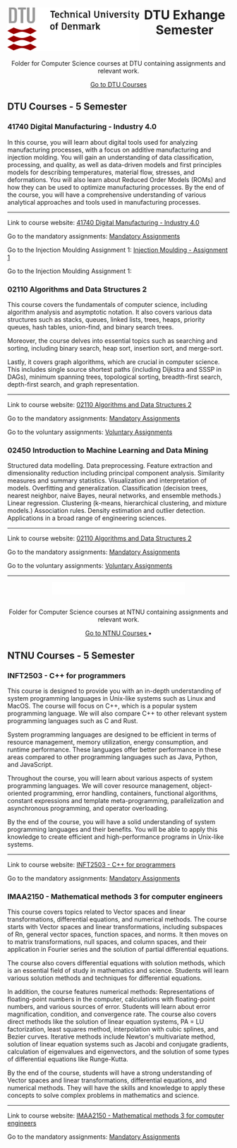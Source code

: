 <div align="center">
  <img align="left" width="300" src="https://github.com/ejhasler/cs-ntnu/blob/main/images/dtu-logo.png" />
  <h1>DTU Exhange Semester</h1>
</div>

<br />
<p align="center">Folder for Computer Science courses at DTU containing assignments and relevant work.</p>

<div align="center">
  <a href="https://github.com/ejhasler/cs-ntnu/tree/main/ntnu-dtu">Go to DTU Courses </a>
</div>

## DTU Courses - 5 Semester

### 41740 Digital Manufacturing - Industry 4.0

In this course, you will learn about digital tools used for analyzing manufacturing processes, with a focus on additive manufacturing and injection molding. You will gain an understanding of data classification, processing, and quality, as well as data-driven models and first principles models for describing temperatures, material flow, stresses, and deformations. You will also learn about Reduced Order Models (ROMs) and how they can be used to optimize manufacturing processes. By the end of the course, you will have a comprehensive understanding of various analytical approaches and tools used in manufacturing processes.

----------------------------------------------------------------------------------------------------------------------------------------------------------------------------------------------------------------

Link to course website: <a href="https://kurser.dtu.dk/course/2023-2024/41740?menulanguage=en"> 41740 Digital Manufacturing - Industry 4.0 </a>

Go to the mandatory assignments: <a href=""> Mandatory Assignments </a>

Go to the Injection Moulding Assignment 1: <a href=""> Injection Moulding - Assignment 1 </a>

Go to the Injection Moulding Assignment 1:

### 02110 Algorithms and Data Structures 2

This course covers the fundamentals of computer science, including algorithm analysis and asymptotic notation. It also covers various data structures such as stacks, queues, linked lists, trees, heaps, priority queues, hash tables, union-find, and binary search trees. 

Moreover, the course delves into essential topics such as searching and sorting, including binary search, heap sort, insertion sort, and merge-sort. 

Lastly, it covers graph algorithms, which are crucial in computer science. This includes single source shortest paths (including Dijkstra and SSSP in DAGs), minimum spanning trees, topological sorting, breadth-first search, depth-first search, and graph representation.

----------------------------------------------------------------------------------------------------------------------------------------------------------------------------------------------------------------

Link to course website: <a href="https://www2.compute.dtu.dk/courses/02110/2023/"> 02110 Algorithms and Data Structures 2 </a>

Go to the mandatory assignments: <a href=""> Mandatory Assignments </a>

Go to the voluntary assignments: <a href=""> Voluntary Assignments </a>

### 02450 Introduction to Machine Learning and Data Mining

Structured data modelling. Data preprocessing. Feature extraction and dimensionality reduction including principal component analysis. Similarity measures and summary statistics. Visualization and interpretation of models. Overfitting and generalization. Classification (decision trees, nearest neighbor, naive Bayes, neural networks, and ensemble methods.) Linear regression. Clustering (k-means, hierarchical clustering, and mixture models.) Association rules. Density estimation and outlier detection. Applications in a broad range of engineering sciences.

----------------------------------------------------------------------------------------------------------------------------------------------------------------------------------------------------------------

Link to course website: <a href="https://www2.imm.dtu.dk/courses/02450/"> 02110 Algorithms and Data Structures 2 </a>

Go to the mandatory assignments: <a href=""> Mandatory Assignments </a>

Go to the voluntary assignments: <a href=""> Voluntary Assignments </a>

----------------------------------------------------------------------------------------------------------------------------------------------------------------------------------------------------------------

<div align="center">
  <img align="center" width="300" src="https://github.com/ejhasler/cs-ntnu/blob/main/images/ntnu_bredde_eng_neg.png" />
</div>

<br />
<p align="center">Folder for Computer Science courses at NTNU containing assignments and relevant work.</p>

<div align="center">
  <a href="https://github.com/ejhasler/cs-ntnu/tree/main/ntnu-dtu">Go to NTNU Courses </a> •
</div>

## NTNU Courses - 5 Semester

### INFT2503 - C++ for programmers

This course is designed to provide you with an in-depth understanding of system programming languages in Unix-like systems such as Linux and MacOS. The course will focus on C++, which is a popular system programming language. We will also compare C++ to other relevant system programming languages such as C and Rust.

System programming languages are designed to be efficient in terms of resource management, memory utilization, energy consumption, and runtime performance. These languages offer better performance in these areas compared to other programming languages such as Java, Python, and JavaScript. 

Throughout the course, you will learn about various aspects of system programming languages. We will cover resource management, object-oriented programming, error handling, containers, functional algorithms, constant expressions and template meta-programming, parallelization and asynchronous programming, and operator overloading. 

By the end of the course, you will have a solid understanding of system programming languages and their benefits. You will be able to apply this knowledge to create efficient and high-performance programs in Unix-like systems.


----------------------------------------------------------------------------------------------------------------------------------------------------------------------------------------------------------------

Link to course website: <a href="https://www.ntnu.edu/studies/courses/INFT2503#tab=omEmnet"> INFT2503 - C++ for programmers </a>

Go to the mandatory assignments: <a href=""> Mandatory Assignments </a>

### IMAA2150 - Mathematical methods 3 for computer engineers

This course covers topics related to Vector spaces and linear transformations, differential equations, and numerical methods. The course starts with Vector spaces and linear transformations, including subspaces of Rn, general vector spaces, function spaces, and norms. It then moves on to matrix transformations, null spaces, and column spaces, and their application in Fourier series and the solution of partial differential equations. 

The course also covers differential equations with solution methods, which is an essential field of study in mathematics and science. Students will learn various solution methods and techniques for differential equations. 

In addition, the course features numerical methods: Representations of floating-point numbers in the computer, calculations with floating-point numbers, and various sources of error. Students will learn about error magnification, condition, and convergence rate. The course also covers direct methods like the solution of linear equation systems, PA = LU factorization, least squares method, interpolation with cubic splines, and Bezier curves. Iterative methods include Newton's multivariate method, solution of linear equation systems such as Jacobi and conjugate gradients, calculation of eigenvalues and eigenvectors, and the solution of some types of differential equations like Runge-Kutta. 

By the end of the course, students will have a strong understanding of Vector spaces and linear transformations, differential equations, and numerical methods. They will have the skills and knowledge to apply these concepts to solve complex problems in mathematics and science.


----------------------------------------------------------------------------------------------------------------------------------------------------------------------------------------------------------------

Link to course website: <a href="https://www.ntnu.edu/studies/courses/IMAA2150#tab=omEmnet"> IMAA2150 - Mathematical methods 3 for computer engineers </a>

Go to the mandatory assignments: <a href=""> Mandatory Assignments </a>
